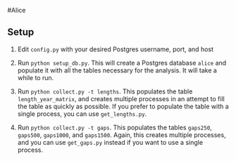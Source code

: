 #Alice

## Setup
1. Edit ````config.py```` with your desired Postgres username, port, and host

2. Run ````python setup_db.py````. This will create a Postgres database ````alice```` and populate it with all the tables necessary for the analysis. It will take a while to run.

3. Run ````python collect.py -t lengths````. This populates the table ````length_year_matrix````, and creates multiple processes in an attempt to fill the table as quickly as possible. If you prefer to populate the table with a single process, you can use ````get_lengths.py````.

4. Run ````python collect.py -t gaps````. This populates the tables ````gaps250````, ````gaps500````, ````gaps1000````, and ````gaps1500````. Again, this creates multiple processes, and you can use ````get_gaps.py```` instead if you want to use a single process.